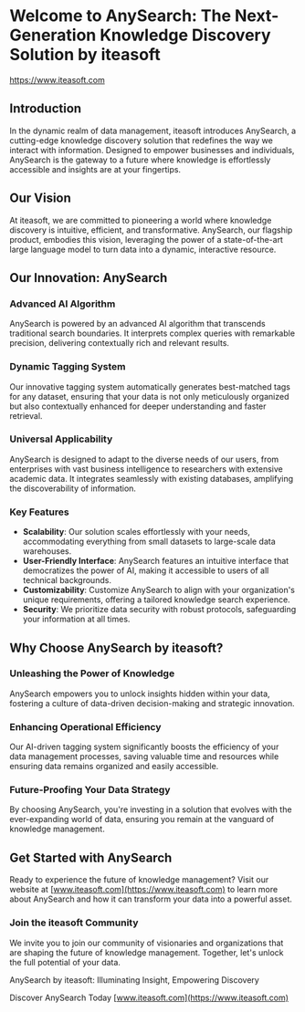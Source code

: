 # Welcome to AnySearch: The Next-Generation Knowledge Discovery Solution by iteasoft 
https://www.iteasoft.com

## Introduction

In the dynamic realm of data management, iteasoft introduces AnySearch, a cutting-edge knowledge discovery solution that redefines the way we interact with information. Designed to empower businesses and individuals, AnySearch is the gateway to a future where knowledge is effortlessly accessible and insights are at your fingertips.

## Our Vision

At iteasoft, we are committed to pioneering a world where knowledge discovery is intuitive, efficient, and transformative. AnySearch, our flagship product, embodies this vision, leveraging the power of a state-of-the-art large language model to turn data into a dynamic, interactive resource.

## Our Innovation: AnySearch

### Advanced AI Algorithm

AnySearch is powered by an advanced AI algorithm that transcends traditional search boundaries. It interprets complex queries with remarkable precision, delivering contextually rich and relevant results.

### Dynamic Tagging System

Our innovative tagging system automatically generates best-matched tags for any dataset, ensuring that your data is not only meticulously organized but also contextually enhanced for deeper understanding and faster retrieval.

### Universal Applicability

AnySearch is designed to adapt to the diverse needs of our users, from enterprises with vast business intelligence to researchers with extensive academic data. It integrates seamlessly with existing databases, amplifying the discoverability of information.

### Key Features

- **Scalability**: Our solution scales effortlessly with your needs, accommodating everything from small datasets to large-scale data warehouses.
- **User-Friendly Interface**: AnySearch features an intuitive interface that democratizes the power of AI, making it accessible to users of all technical backgrounds.
- **Customizability**: Customize AnySearch to align with your organization's unique requirements, offering a tailored knowledge search experience.
- **Security**: We prioritize data security with robust protocols, safeguarding your information at all times.

## Why Choose AnySearch by iteasoft?

### Unleashing the Power of Knowledge

AnySearch empowers you to unlock insights hidden within your data, fostering a culture of data-driven decision-making and strategic innovation.

### Enhancing Operational Efficiency

Our AI-driven tagging system significantly boosts the efficiency of your data management processes, saving valuable time and resources while ensuring data remains organized and easily accessible.

### Future-Proofing Your Data Strategy

By choosing AnySearch, you're investing in a solution that evolves with the ever-expanding world of data, ensuring you remain at the vanguard of knowledge management.

## Get Started with AnySearch

Ready to experience the future of knowledge management? Visit our website at [www.iteasoft.com](https://www.iteasoft.com) to learn more about AnySearch and how it can transform your data into a powerful asset.

### Join the iteasoft Community

We invite you to join our community of visionaries and organizations that are shaping the future of knowledge management. Together, let's unlock the full potential of your data.

AnySearch by iteasoft: Illuminating Insight, Empowering Discovery

Discover AnySearch Today [www.iteasoft.com](https://www.iteasoft.com)
